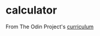 # calculator

From The Odin Project's [curriculum](https://www.theodinproject.com/lessons/calculator)
